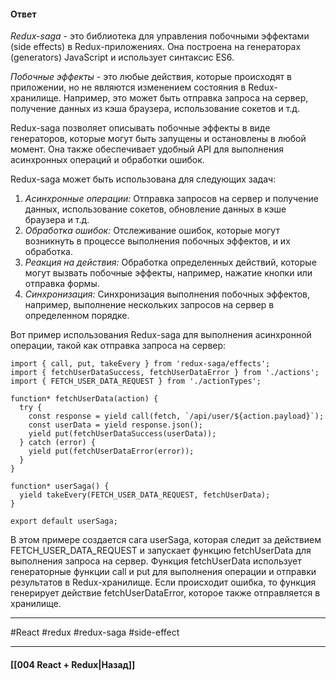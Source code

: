 #### Ответ

*Redux-saga* - это библиотека для управления побочными эффектами (side effects) в Redux-приложениях. Она построена на генераторах (generators) JavaScript и использует синтаксис ES6.

*Побочные эффекты* - это любые действия, которые происходят в приложении, но не являются изменением состояния в Redux-хранилище. Например, это может быть отправка запроса на сервер, получение данных из кэша браузера, использование сокетов и т.д.

Redux-saga позволяет описывать побочные эффекты в виде генераторов, которые могут быть запущены и остановлены в любой момент. Она также обеспечивает удобный API для выполнения асинхронных операций и обработки ошибок.

Redux-saga может быть использована для следующих задач:
1. *Асинхронные операции:* Отправка запросов на сервер и получение данных, использование сокетов, обновление данных в кэше браузера и т.д.
2. *Обработка ошибок:* Отслеживание ошибок, которые могут возникнуть в процессе выполнения побочных эффектов, и их обработка.
3. *Реакция на действия:* Обработка определенных действий, которые могут вызвать побочные эффекты, например, нажатие кнопки или отправка формы.
4. *Синхронизация:* Синхронизация выполнения побочных эффектов, например, выполнение нескольких запросов на сервер в определенном порядке.

Вот пример использования Redux-saga для выполнения асинхронной операции, такой как отправка запроса на сервер:

```
import { call, put, takeEvery } from 'redux-saga/effects';
import { fetchUserDataSuccess, fetchUserDataError } from './actions';
import { FETCH_USER_DATA_REQUEST } from './actionTypes';

function* fetchUserData(action) {
  try {
    const response = yield call(fetch, `/api/user/${action.payload}`);
    const userData = yield response.json();
    yield put(fetchUserDataSuccess(userData));
  } catch (error) {
    yield put(fetchUserDataError(error));
  }
}

function* userSaga() {
  yield takeEvery(FETCH_USER_DATA_REQUEST, fetchUserData);
}

export default userSaga;
```

В этом примере создается сага userSaga, которая следит за действием FETCH_USER_DATA_REQUEST и запускает функцию fetchUserData для выполнения запроса на сервер. Функция fetchUserData использует генераторные функции call и put для выполнения операции и отправки результатов в Redux-хранилище. Если происходит ошибка, то функция генерирует действие fetchUserDataError, которое также отправляется в хранилище.

____
#React #redux #redux-saga #side-effect 

____

#### [[004 React + Redux|Назад]]